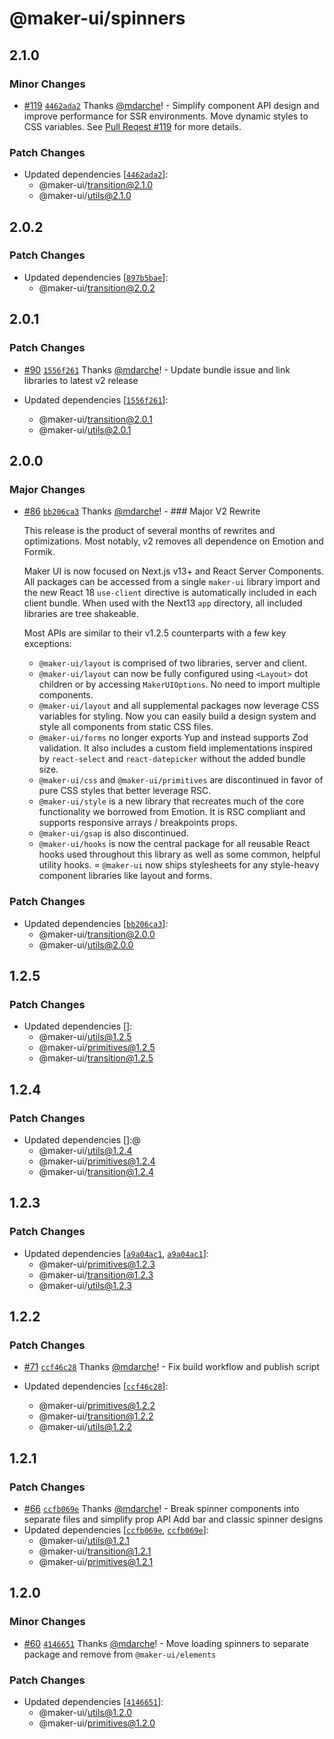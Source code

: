 # @maker-ui/spinners

## 2.1.0

### Minor Changes

- [#119](https://github.com/mdarche/maker-ui/pull/119) [`4462ada2`](https://github.com/mdarche/maker-ui/commit/4462ada255636e1e06197ea31ed3a3556d0c9d67) Thanks [@mdarche](https://github.com/mdarche)! - Simplify component API design and improve performance for SSR environments. Move dynamic styles to CSS variables. See [Pull Reqest #119](https://github.com/mdarche/maker-ui/pull/119) for more details.

### Patch Changes

- Updated dependencies [[`4462ada2`](https://github.com/mdarche/maker-ui/commit/4462ada255636e1e06197ea31ed3a3556d0c9d67)]:
  - @maker-ui/transition@2.1.0
  - @maker-ui/utils@2.1.0

## 2.0.2

### Patch Changes

- Updated dependencies [[`897b5bae`](https://github.com/mdarche/maker-ui/commit/897b5baeb15310330f435dcbea5466e5245ba6f6)]:
  - @maker-ui/transition@2.0.2

## 2.0.1

### Patch Changes

- [#90](https://github.com/mdarche/maker-ui/pull/90) [`1556f261`](https://github.com/mdarche/maker-ui/commit/1556f261c86559e9d4b64e33984b09d824c00656) Thanks [@mdarche](https://github.com/mdarche)! - Update bundle issue and link libraries to latest v2 release

- Updated dependencies [[`1556f261`](https://github.com/mdarche/maker-ui/commit/1556f261c86559e9d4b64e33984b09d824c00656)]:
  - @maker-ui/transition@2.0.1
  - @maker-ui/utils@2.0.1

## 2.0.0

### Major Changes

- [#86](https://github.com/mdarche/maker-ui/pull/86) [`bb206ca3`](https://github.com/mdarche/maker-ui/commit/bb206ca3f9e7bc643ddb694a3b390e0945054a72) Thanks [@mdarche](https://github.com/mdarche)! - ### Major V2 Rewrite

  This release is the product of several months of rewrites and optimizations. Most notably, v2 removes all dependence on Emotion and Formik.

  Maker UI is now focused on Next.js v13+ and React Server Components. All packages can be accessed from a single `maker-ui` library import and the new React 18 `use-client` directive is automatically included in each client bundle. When used with the Next13 `app` directory, all included libraries are tree shakeable.

  Most APIs are similar to their v1.2.5 counterparts with a few key exceptions:

  - `@maker-ui/layout` is comprised of two libraries, server and client.
  - `@maker-ui/layout` can now be fully configured using `<Layout>` dot children or by accessing `MakerUIOptions`. No need to import multiple components.
  - `@maker-ui/layout` and all supplemental packages now leverage CSS variables for styling. Now you can easily build a design system and style all components from static CSS files.
  - `@maker-ui/forms` no longer exports Yup and instead supports Zod validation. It also includes a custom field implementations inspired by `react-select` and `react-datepicker` without the added bundle size.
  - `@maker-ui/css` and `@maker-ui/primitives` are discontinued in favor of pure CSS styles that better leverage RSC.
  - `@maker-ui/style` is a new library that recreates much of the core functionality we borrowed from Emotion. It is RSC compliant and supports responsive arrays / breakpoints props.
  - `@maker-ui/gsap` is also discontinued.
  - `@maker-ui/hooks` is now the central package for all reusable React hooks used throughout this library as well as some common, helpful utility hooks.
    = `@maker-ui` now ships stylesheets for any style-heavy component libraries like layout and forms.

### Patch Changes

- Updated dependencies [[`bb206ca3`](https://github.com/mdarche/maker-ui/commit/bb206ca3f9e7bc643ddb694a3b390e0945054a72)]:
  - @maker-ui/transition@2.0.0
  - @maker-ui/utils@2.0.0

## 1.2.5

### Patch Changes

- Updated dependencies []:
  - @maker-ui/utils@1.2.5
  - @maker-ui/primitives@1.2.5
  - @maker-ui/transition@1.2.5

## 1.2.4

### Patch Changes

- Updated dependencies []:@
  - @maker-ui/utils@1.2.4
  - @maker-ui/primitives@1.2.4
  - @maker-ui/transition@1.2.4

## 1.2.3

### Patch Changes

- Updated dependencies [[`a9a04ac1`](https://github.com/mdarche/maker-ui/commit/a9a04ac119a558a98897544fa1121761fb3dd488), [`a9a04ac1`](https://github.com/mdarche/maker-ui/commit/a9a04ac119a558a98897544fa1121761fb3dd488)]:
  - @maker-ui/primitives@1.2.3
  - @maker-ui/transition@1.2.3
  - @maker-ui/utils@1.2.3

## 1.2.2

### Patch Changes

- [#71](https://github.com/mdarche/maker-ui/pull/71) [`ccf46c28`](https://github.com/mdarche/maker-ui/commit/ccf46c28e765c8aee76ace7107640af9b13f65f9) Thanks [@mdarche](https://github.com/mdarche)! - Fix build workflow and publish script

- Updated dependencies [[`ccf46c28`](https://github.com/mdarche/maker-ui/commit/ccf46c28e765c8aee76ace7107640af9b13f65f9)]:
  - @maker-ui/primitives@1.2.2
  - @maker-ui/transition@1.2.2
  - @maker-ui/utils@1.2.2

## 1.2.1

### Patch Changes

- [#66](https://github.com/mdarche/maker-ui/pull/66) [`ccfb069e`](https://github.com/mdarche/maker-ui/commit/ccfb069e0fd1fd40b61514b62dd959269886b3e3) Thanks [@mdarche](https://github.com/mdarche)! - Break spinner components into separate files and simplify prop API
  Add bar and classic spinner designs
- Updated dependencies [[`ccfb069e`](https://github.com/mdarche/maker-ui/commit/ccfb069e0fd1fd40b61514b62dd959269886b3e3), [`ccfb069e`](https://github.com/mdarche/maker-ui/commit/ccfb069e0fd1fd40b61514b62dd959269886b3e3)]:
  - @maker-ui/utils@1.2.1
  - @maker-ui/transition@1.2.1
  - @maker-ui/primitives@1.2.1

## 1.2.0

### Minor Changes

- [#60](https://github.com/mdarche/maker-ui/pull/60) [`4146651`](https://github.com/mdarche/maker-ui/commit/4146651ace370416da58af0e10d410b01354277d) Thanks [@mdarche](https://github.com/mdarche)! - Move loading spinners to separate package and remove from `@maker-ui/elements`

### Patch Changes

- Updated dependencies [[`4146651`](https://github.com/mdarche/maker-ui/commit/4146651ace370416da58af0e10d410b01354277d)]:
  - @maker-ui/utils@1.2.0
  - @maker-ui/primitives@1.2.0
